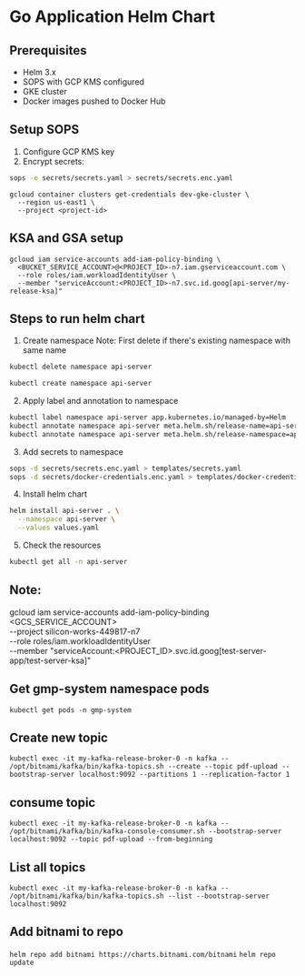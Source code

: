 # Go Application Helm Chart

## Prerequisites

- Helm 3.x
- SOPS with GCP KMS configured
- GKE cluster
- Docker images pushed to Docker Hub  

## Setup SOPS

1. Configure GCP KMS key
2. Encrypt secrets:

```bash
sops -e secrets/secrets.yaml > secrets/secrets.enc.yaml
```

```
gcloud container clusters get-credentials dev-gke-cluster \
  --region us-east1 \
  --project <project-id>
```

## KSA and GSA setup

```
gcloud iam service-accounts add-iam-policy-binding \
  <BUCKET_SERVICE_ACCOUNT>@<PROJECT_ID>-n7.iam.gserviceaccount.com \
  --role roles/iam.workloadIdentityUser \
  --member "serviceAccount:<PROJECT_ID>-n7.svc.id.goog[api-server/my-release-ksa]"
```

## Steps to run helm chart

1. Create namespace
   Note: First delete if there's existing namespace with same name

```bash
kubectl delete namespace api-server
```

```bash
kubectl create namespace api-server
```

2. Apply label and annotation to namespace

```bash
kubectl label namespace api-server app.kubernetes.io/managed-by=Helm
kubectl annotate namespace api-server meta.helm.sh/release-name=api-server
kubectl annotate namespace api-server meta.helm.sh/release-namespace=api-server
```

3. Add secrets to namespace

```bash
sops -d secrets/secrets.enc.yaml > templates/secrets.yaml
sops -d secrets/docker-credentials.enc.yaml > templates/docker-credentials.yaml
```

4. Install helm chart

```bash
helm install api-server . \
  --namespace api-server \
  --values values.yaml
```

5. Check the resources

```bash
kubectl get all -n api-server
```

## Note:
gcloud iam service-accounts add-iam-policy-binding \
  <GCS_SERVICE_ACCOUNT> \
  --project silicon-works-449817-n7 \
  --role roles/iam.workloadIdentityUser \
  --member "serviceAccount:<PROJECT_ID>.svc.id.goog[test-server-app/test-server-ksa]"


## Get gmp-system namespace pods
```kubectl get pods -n gmp-system```

## Create new topic
```kubectl exec -it my-kafka-release-broker-0 -n kafka -- /opt/bitnami/kafka/bin/kafka-topics.sh --create --topic pdf-upload --bootstrap-server localhost:9092 --partitions 1 --replication-factor 1```

## consume topic
```kubectl exec -it my-kafka-release-broker-0 -n kafka -- /opt/bitnami/kafka/bin/kafka-console-consumer.sh --bootstrap-server localhost:9092 --topic pdf-upload --from-beginning```

## List all topics
```kubectl exec -it my-kafka-release-broker-0 -n kafka -- /opt/bitnami/kafka/bin/kafka-topics.sh --list --bootstrap-server localhost:9092```

## Add bitnami to repo
```helm repo add bitnami https://charts.bitnami.com/bitnami```
```helm repo update```
